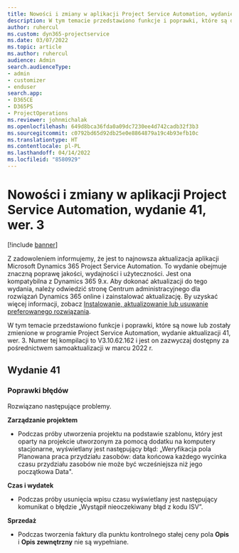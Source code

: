 ```yaml
---
title: Nowości i zmiany w aplikacji Project Service Automation, wydanie 41, wer. 3
description: W tym temacie przedstawiono funkcje i poprawki, które są dostępne w programie Microsoft Dynamics 365 Project Service Automation, aktualizacja 41, V3.
author: ruhercul
ms.custom: dyn365-projectservice
ms.date: 03/07/2022
ms.topic: article
ms.author: ruhercul
audience: Admin
search.audienceType:
- admin
- customizer
- enduser
search.app:
- D365CE
- D365PS
- ProjectOperations
ms.reviewer: johnmichalak
ms.openlocfilehash: 649d8bca36fda0a09dc7230ee4d742cadb32f3b3
ms.sourcegitcommit: c0792bd65d92db25e0e8864879a19c4b93efb10c
ms.translationtype: HT
ms.contentlocale: pl-PL
ms.lasthandoff: 04/14/2022
ms.locfileid: "8580929"
---
```

# <a name="whats-new-or-changed-in-project-service-automation-update-release-41-v3"></a>Nowości i zmiany w aplikacji Project Service Automation, wydanie 41, wer. 3

[!include [banner](../includes/psa-now-project-operations.md)]

Z zadowoleniem informujemy, że jest to najnowsza aktualizacja aplikacji Microsoft Dynamics 365 Project Service Automation. To wydanie obejmuje znaczną poprawę jakości, wydajności i użyteczności. Jest ona kompatybilna z Dynamics 365 9.x. Aby dokonać aktualizacji do tego wydania, należy odwiedzić stronę Centrum administracyjnego dla rozwiązań Dynamics 365 online i zainstalować aktualizację. By uzyskać więcej informacji, zobacz [Instalowanie, aktualizowanie lub usuwanie preferowanego rozwiązania](/power-platform/admin/install-remove-preferred-solution).

W tym temacie przedstawiono funkcje i poprawki, które są nowe lub zostały zmienione w programie Project Service Automation, wydanie aktualizacji 41, wer. 3. Numer tej kompilacji to V3.10.62.162 i jest on zazwyczaj dostępny za pośrednictwem samoaktualizacji w marcu 2022 r.

## <a name="update-release-41"></a>Wydanie 41

### <a name="bug-fixes"></a>Poprawki błędów

Rozwiązano następujące problemy.

**Zarządzanie projektem**
- Podczas próby utworzenia projektu na podstawie szablonu, który jest oparty na projekcie utworzonym za pomocą dodatku na komputery stacjonarne, wyświetlany jest następujący błąd: „Weryfikacja pola Planowana praca przydziału zasobów: data końcowa każdego wycinka czasu przydziału zasobów nie może być wcześniejsza niż jego początkowa Data".

**Czas i wydatek**
- Podczas próby usunięcia wpisu czasu wyświetlany jest następujący komunikat o błędzie „Wystąpił nieoczekiwany błąd z kodu ISV”.

**Sprzedaż**
- Podczas tworzenia faktury dla punktu kontrolnego stałej ceny pola **Opis** i **Opis zewnętrzny** nie są wypełniane. 
